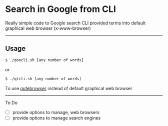 # Search in Google from CLI 

Really simple code to Google search CLI provided terms into default graphical web browser (x-www-browser)

___

## Usage

```bash
$ ./goocli.sh [any number of words]
```
or 

```bash
$ ./qtcli.sh [any number of words]
``` 
To use [qutebrowser](https://qutebrowser.org/) instead of default graphical web browser

____

To Do 

- [ ] provide options to manage, web browsers
- [ ] provide options to manage search engines 
